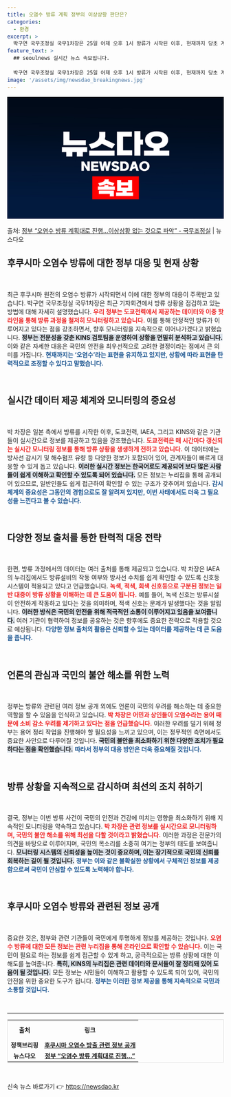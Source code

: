 ```yaml
---
title: 오염수 방류 계획 정부의 이상상황 판단은?
categories:
  - 환경
excerpt: >
  박구연 국무조정실 국무1차장은 25일 어제 오후 1시 방류가 시작된 이후, 현재까지 당초 계획대로 안정적으로…
feature_text: >
  ## seoulnews 실시간 뉴스 속보입니다.

  박구연 국무조정실 국무1차장은 25일 어제 오후 1시 방류가 시작된 이후, 현재까지 당초 계획대로 안정적으로…
image: '/assets/img/newsdao_breakingnews.jpg'
---
```


![뉴스다오 속보](/assets/img/newsdao_breakingnews.jpg)

<p>출처: <a href="https://newsdao.kr/1695" rel="dofollow">정부 “오염수 방류 계획대로 진행…이상상황 없는 것으로 파악”  - 국무조정실</a> | 뉴스다오</p>

<h2 data-ke-size="size26">후쿠시마 오염수 방류에 대한 정부 대응 및 현재 상황</h2>

<p data-ke-size="size16">&nbsp;</p> 

최근 후쿠시마 원전의 오염수 방류가 시작되면서 이에 대한 정부의 대응이 주목받고 있습니다. 박구연 국무조정실 국무1차장은 최근 기자회견에서 방류 상황을 점검하고 있는 방법에 대해 자세히 설명했습니다. <b><span style="color: #ee2323;">우리 정부는 도쿄전력에서 제공하는 데이터와 이중 핫라인을 통해 방류 과정을 철저히 모니터링하고 있습니다.</span></b> 이를 통해 안정적인 방류가 이루어지고 있다는 점을 강조하면서, 향후 모니터링을 지속적으로 이어나가겠다고 밝혔습니다.  <b><span style="background-color: #21538527;">정부는 전문성을 갖춘 KINS 검토팀을 운영하여 상황을 면밀히 분석하고 있습니다.</span></b> 이와 같은 자세한 대응은 국민의 안전을 최우선적으로 고려한 결정이라는 점에서 큰 의미를 가집니다. <b><span style="color: #1a5490;">현재까지는 ‘오염수’라는 표현을 유지하고 있지만, 상황에 따라 표현을 탄력적으로 조정할 수 있다고 말했습니다.</span></b>

<p data-ke-size="size16">&nbsp;</p> 

<h2 data-ke-size="size26">실시간 데이터 제공 체계와 모니터링의 중요성</h2>

<p data-ke-size="size16">&nbsp;</p> 

박 차장은 일본 측에서 방류를 시작한 이후, 도쿄전력, IAEA, 그리고 KINS와 같은 기관들이 실시간으로 정보를 제공하고 있음을 강조했습니다. <b><span style="color: #ee2323;">도쿄전력은 매 시간마다 갱신되는 실시간 모니터링 정보를 통해 방류 상황을 생생하게 전하고 있습니다.</span></b> 이 데이터에는 방사선 감시기 및 해수펌프 유량 등 다양한 정보가 포함되어 있어, 관계자들이 빠르게 대응할 수 있게 돕고 있습니다. <b><span style="background-color: #21538527;">이러한 실시간 정보는 한국어로도 제공되어 보다 많은 사람들이 쉽게 이해하고 확인할 수 있도록 되어 있습니다.</span></b> 모든 정보는 누리집을 통해 공개되어 있으므로, 일반인들도 쉽게 접근하여 확인할 수 있는 구조가 갖추어져 있습니다. <b><span style="color: #1a5490;">감시체계의 중요성은 그동안의 경험으로도 잘 알려져 있지만, 이번 사태에서도 더욱 그 필요성을 느낀다고 볼 수 있습니다.</span></b>

<p data-ke-size="size16">&nbsp;</p> 

<h2 data-ke-size="size26">다양한 정보 출처를 통한 탄력적 대응 전략</h2>

<p data-ke-size="size16">&nbsp;</p> 

한편, 방류 과정에서의 데이터는 여러 출처를 통해 제공되고 있습니다. 박 차장은 IAEA의 누리집에서도 방류설비의 작동 여부와 방사선 수치를 쉽게 확인할 수 있도록 신호등 시스템이 적용되고 있다고 언급했습니다. <b><span style="color: #ee2323;">녹색, 적색, 회색 신호등으로 구분된 정보는 일반 대중이 방류 상황을 이해하는 데 큰 도움이 됩니다.</span></b> 예를 들어, 녹색 신호는 방류시설이 안전하게 작동하고 있다는 것을 의미하며, 적색 신호는 문제가 발생했다는 것을 알립니다.  <b><span style="background-color: #21538527;">이러한 방식은 국민의 안전을 위해 적극적인 소통이 이루어지고 있음을 보여줍니다.</span></b> 여러 기관이 협력하여 정보를 공유하는 것은 향후에도 중요한 전략으로 작용할 것으로 예상됩니다. <b><span style="color: #1a5490;">다양한 정보 출처의 활용은 신뢰할 수 있는 데이터를 제공하는 데 큰 도움을 줍니다.</span></b>

<p data-ke-size="size16">&nbsp;</p> 

<h2 data-ke-size="size26">언론의 관심과 국민의 불안 해소를 위한 노력</h2>

<p data-ke-size="size16">&nbsp;</p> 

정부는 방류와 관련된 여러 정보 공개 외에도 언론이 국민의 우려를 해소하는 데 중요한 역할을 할 수 있음을 인식하고 있습니다. <b><span style="color: #ee2323;">박 차장은 어민과 상인들이 오염수라는 용어 때문에 소비 감소 우려를 제기하고 있다는 점을 언급했습니다.</span></b> 이러한 우려를 덜기 위해 정부는 용어 정리 작업을 진행해야 할 필요성을 느끼고 있으며, 이는 정무적인 측면에서도 중요한 사안으로 다루어질 것입니다. <b><span style="background-color: #21538527;">국민의 불안을 최소화하기 위한 다양한 조치가 필요하다는 점을 확인했습니다.</span></b>  <b><span style="color: #1a5490;">따라서 정부의 대응 방안은 더욱 중요해질 것입니다.</span></b>

<p data-ke-size="size16">&nbsp;</p> 

<h2 data-ke-size="size26">방류 상황을 지속적으로 감시하며 최선의 조치 취하기</h2>

<p data-ke-size="size16">&nbsp;</p> 

결국, 정부는 이번 방류 사건이 국민의 안전과 건강에 미치는 영향을 최소화하기 위해 지속적인 모니터링을 약속하고 있습니다. <b><span style="color: #ee2323;">박 차장은 관련 정보를 실시간으로 모니터링하며, 국민의 불안 해소를 위해 최선을 다할 것이라고 밝혔습니다.</span></b> 이러한 과정은 전문가의 의견을 바탕으로 이루어지며, 국민의 목소리를 소중히 여기는 정부의 태도를 보여줍니다. <b><span style="background-color: #21538527;">모니터링 시스템의 신뢰성을 높이는 것이 중요하며, 이는 장기적으로 국민의 신뢰를 회복하는 길이 될 것입니다.</span></b> <b><span style="color: #1a5490;">정부는 이와 같은 불확실한 상황에서 구체적인 정보를 제공함으로써 국민이 안심할 수 있도록 노력해야 합니다.</span></b>

<p data-ke-size="size16">&nbsp;</p> 

<h2 data-ke-size="size26">후쿠시마 오염수 방류와 관련된 정보 공개</h2>

<p data-ke-size="size16">&nbsp;</p> 

중요한 것은, 정부와 관련 기관들이 국민에게 투명하게 정보를 제공하는 것입니다. <b><span style="color: #ee2323;">오염수 방류에 대한 모든 정보는 관련 누리집을 통해 온라인으로 확인할 수 있습니다.</span></b> 이는 국민이 필요로 하는 정보를 쉽게 접근할 수 있게 하고, 궁극적으로는 방류 상황에 대한 이해도를 높여줍니다. <b><span style="background-color: #21538527;">특히, KINS의 누리집은 관련 데이터와 문서들이 잘 정리돼 있어 도움이 될 것입니다.</span></b> 모든 정보는 시민들이 이해하고 활용할 수 있도록 되어 있어, 국민의 안전을 위한 중요한 도구가 됩니다. <b><span style="color: #1a5490;">정부는 이러한 정보 제공을 통해 지속적으로 국민과 소통할 것입니다.</span></b>

<p data-ke-size="size16">&nbsp;</p> 

<hr>

<table style="width: 100%; border-collapse: collapse; border: 1px solid #ddd;">
<tr>
<td style="text-align: center; height: 40px;"><b>출처</b></td>
<td style="text-align: center; height: 40px;"><b>링크</b></td>
</tr>
<tr>
<td style="text-align: center; height: 17px;"><b>정책브리핑</b></td>
<td style="text-align: center; height: 17px;"><b><a href="https://www.kins.re.kr/emitCoursData">후쿠시마 오염수 방출 관련 정보 공개</a></b></td>
</tr>
<tr>
<td style="text-align: center; height: 17px;"><b>뉴스다오</b></td>
<td style="text-align: center; height: 17px;"><b><a href="https://newsdao.kr/1695">정부 “오염수 방류 계획대로 진행…”</a></b></td>
</tr>
</table>

<p data-ke-size="size16">&nbsp;</p>  

신속 뉴스 바로가기 👉 <a href="https://newsdao.kr" rel="dofollow">https://newsdao.kr</a>


